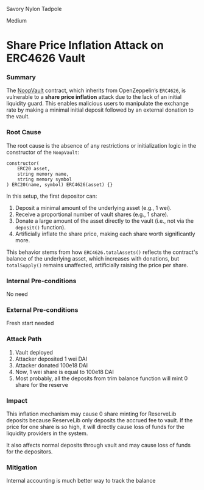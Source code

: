 Savory Nylon Tadpole

Medium

# Share Price Inflation Attack on ERC4626 Vault

### Summary

The [NoopVault](https://github.com/sherlock-audit/2025-04-burve/blob/44cba36e2a0c3cd7b6999459bf7746db92f8cc0a/Burve/src/integrations/pseudo4626/noopVault.sol#L6) contract, which inherits from OpenZeppelin’s `ERC4626`, is vulnerable to a **share price inflation** attack due to the lack of an initial liquidity guard. This enables malicious users to manipulate the exchange rate by making a minimal initial deposit followed by an external donation to the vault.



### Root Cause

The root cause is the absence of any restrictions or initialization logic in the constructor of the `NoopVault`:

```solidity
constructor(
    ERC20 asset,
    string memory name,
    string memory symbol
) ERC20(name, symbol) ERC4626(asset) {}
```

In this setup, the first depositor can:

1. Deposit a minimal amount of the underlying asset (e.g., 1 wei).
2. Receive a proportional number of vault shares (e.g., 1 share).
3. Donate a large amount of the asset directly to the vault (i.e., not via the `deposit()` function).
4. Artificially inflate the share price, making each share worth significantly more.

This behavior stems from how `ERC4626.totalAssets()` reflects the contract's balance of the underlying asset, which increases with donations, but `totalSupply()` remains unaffected, artificially raising the price per share.



### Internal Pre-conditions

No need

### External Pre-conditions

Fresh start needed

### Attack Path

1. Vault deployed
2. Attacker deposited 1 wei DAI
3. Attacker donated 100e18 DAI
4. Now, 1 wei share is equal to 100e18 DAI
5. Most probably, all the deposits from trim balance function will mint 0 share for the reserve

### Impact

This inflation mechanism may cause 0 share minting for ReserveLib deposits because ReserveLib only deposits the accrued fee to vault. If the price for one share is so high, it will directly cause loss of funds for the liquidity providers in the system.

It also affects normal deposits through vault and may cause loss of funds for the depositors.


### Mitigation

Internal accounting is much better way to track the balance